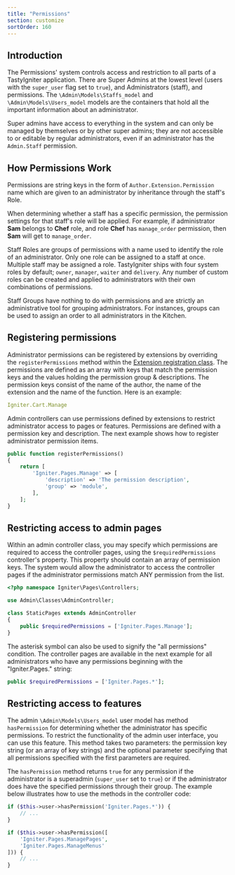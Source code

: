 ```yaml
---
title: "Permissions"
section: customize
sortOrder: 160
---
```


## Introduction

The Permissions' system controls access and restriction to all parts of a TastyIgniter application. There are Super Admins at the lowest level (users with the `super_user` flag set to `true`), and Administrators (staff), and permissions. The `\Admin\Models\Staffs_model` and `\Admin\Models\Users_model` models are the containers that hold all the important information about an administrator.

Super admins have access to everything in the system and can only be managed by themselves or by other super admins; they are not accessible to or editable by regular administrators, even if an administrator has the `Admin.Staff` permission.

## How Permissions Work

Permissions are string keys in the form of `Author.Extension.Permission` name which are given to an administrator by inheritance through the staff's Role.

When determining whether a staff has a specific permission, the permission settings for that staff's role will be applied. For example, if administrator **Sam** belongs to **Chef** role, and role **Chef** has `manage_order` permission, then **Sam** will get to `manage_order`.

Staff Roles are groups of permissions with a name used to identify the role of an administrator. Only one role can be assigned to a staff at once. Multiple staff may be assigned a role. TastyIgniter ships with four system roles by default; `owner`, `manager`, `waiter` and `delivery`. Any number of custom roles can be created and applied to administrators with their own combinations of permissions.

Staff Groups have nothing to do with permissions and are strictly an administrative tool for grouping administrators. For instances, groups can be used to assign an order to all administrators in the Kitchen.

## Registering permissions

Administrator permissions can be registered by extensions by overriding the `registerPermissions` method within the [Extension registration class](../extend/extensions#registration). The permissions are defined as an array with keys that match the permission keys and the values holding the permission group & descriptions. The permission keys consist of the name of the author, the name of the extension and the name of the function. Here is an example:

```yaml
Igniter.Cart.Manage
```

Admin controllers can use permissions defined by extensions to restrict administrator access to pages or features. Permissions are defined with a permission key and description. The next example shows how to register administrator permission items.

```php
public function registerPermissions()
{
    return [
        'Igniter.Pages.Manage' => [
            'description' => 'The permission description',
            'group' => 'module',
        ],
    ];
}
```

## Restricting access to admin pages

Within an admin controller class, you may specify which permissions are required to access the controller pages, using the `$requiredPermissions` controller's property. This property should contain an array of permission keys. The system would allow the administrator to access the controller pages if the administrator permissions match ANY permission from the list.

```php
<?php namespace Igniter\Pages\Controllers;

use Admin\Classes\AdminController;

class StaticPages extends AdminController
{
    public $requiredPermissions = ['Igniter.Pages.Manage'];
}
```

The asterisk symbol can also be used to signify the "all permissions" condition. The controller pages are available in the next example for all administrators who have any permissions beginning with the "Igniter.Pages." string:

```php
public $requiredPermissions = ['Igniter.Pages.*'];
```

## Restricting access to features

The admin `\Admin\Models\Users_model` user model has method `hasPermission` for determining whether the administrator has specific permissions. To restrict the functionality of the admin user interface, you can use this feature. This method takes two parameters: the permission key string (or an array of key strings) and the optional parameter specifying that all permissions specified with the first parameters are required.

The `hasPermission` method returns `true` for any permission if the administrator is a superadmin (`super_user` set to `true`) or if the administrator does have the specified permissions through their group. The example below illustrates how to use the methods in the controller code:

```php
if ($this->user->hasPermission('Igniter.Pages.*')) {
    // ...
}

if ($this->user->hasPermission([
    'Igniter.Pages.ManagePages',
    'Igniter.Pages.ManageMenus'
])) {
    // ...
}
```

